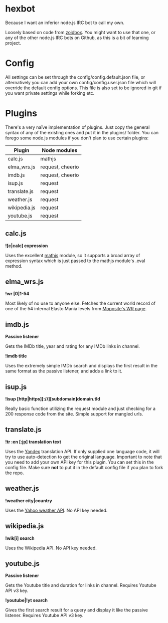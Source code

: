 # hexbot
Because I want an inferior node.js IRC bot to call my own.

Loosely based on code from [zoidbox](https://github.com/atuttle/zoidbox). You might want to use that one, or any of the other node.js IRC bots on Github, as this is a bit of learning project.

# Config
All settings can be set through the config/config.default.json file, or alternatively you can add your own config/config.user.json file which will override the default config options. This file is also set to be ignored in git if you want private settings while forking etc.

# Plugins
There's a very naïve implementation of plugins. Just copy the general syntax of any of the existing ones and put it in the plugins/ folder.
You can forego some node.js modules if you don't plan to use certain plugins:

Plugin  | Node modules
------------- | -------------
calc.js  | mathjs
elma_wrs.js  | request, cheerio
imdb.js | request, cheerio
isup.js  | request
translate.js  | request
weather.js  | request
wikipedia.js | request
youtube.js | request

## calc.js
**![c|calc] expression**

Uses the excellent [mathjs](http://mathjs.org/) module, so it supports a broad array of expression syntax which is just passed to the mathjs module's .eval method.

## elma_wrs.js
**!wr [0]1-54**

Most likely of no use to anyone else. Fetches the current world record of one of the 54 internal Elasto Mania levels from [Moposite's WR page](http://www.moposite.com/records_elma_wrs.php).

## imdb.js
**Passive listener**

Gets the IMDb title, year and rating for any IMDb links in channel.

**!imdb title**

Uses the extremely simple IMDb search and displays the first result in the same format as the passive listener, and adds a link to it.

## isup.js
**!isup [http|https][://][subdomain]domain.tld**

Really basic function utilizing the request module and just checking for a 200 response code from the site. Simple support for mangled urls.

## translate.js
**!tr :en [:jp] translation text**

Uses the [Yandex](https://www.yandex.com/) translation API. If only supplied one language code, it will try to use auto-detection to get the original language.
Important to note that you need to add your own API key for this plugin. You can set this in the config file. Make sure **not** to put it in the default config file if you plan to fork the repo.

## weather.js
**!weather city|country**

Uses the [Yahoo weather API](https://weather.yahoo.com/). No API key needed.

## wikipedia.js
**!wik[i] search**

Uses the Wikipedia API. No API key needed.

## youtube.js
**Passive listener**

Gets the Youtube title and duration for links in channel. Requires Youtube API v3 key.

**!youtube|!yt search**

Gives the first search result for a query and display it like the passive listener. Requires Youtube API v3 key.

